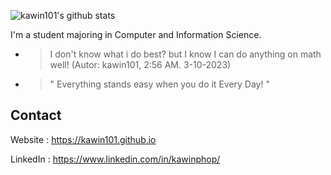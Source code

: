 ![kawin101's github stats](https://github-readme-stats.vercel.app/api?username=kawin101&show_icons=true)

I'm a student majoring in Computer and Information Science. 
* > I don't know what i do best? but I know I can do anything on math well! (Autor: kawin101, 2:56 AM. 3-10-2023)
* > " Everything stands easy when you do it Every Day! "
## Contact

Website : https://kawin101.github.io

LinkedIn : https://www.linkedin.com/in/kawinphop/
